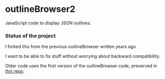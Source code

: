 # outlineBrowser2

JavaScript code to display JSON outlines.

### Status of the project

I forked this from the previous outlineBrowser written years ago. 

I want to be able to fix stuff without worrying about backward compatibility.

Older code uses the first version of the outlineBrowser code, preserved in <a href="https://github.com/scripting/outlineBrowser">this repo</a>.

